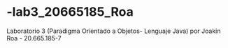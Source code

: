 # -lab3_20665185_Roa
Laboratorio 3 (Paradigma Orientado a Objetos- Lenguaje Java) por Joakin Roa - 20.665.185-7
